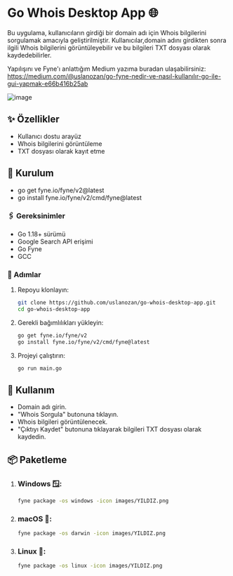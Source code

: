 # **Go Whois Desktop App** 🌐

Bu uygulama, kullanıcıların girdiği bir domain adı için Whois bilgilerini sorgulamak amacıyla geliştirilmiştir.
Kullanıcılar,domain adını girdikten sonra ilgili Whois bilgilerini görüntüleyebilir ve bu bilgileri TXT dosyası olarak kaydedebilirler.

Yapılışını ve Fyne'ı anlattığım Medium yazıma buradan ulaşabilirsiniz: https://medium.com/@uslanozan/go-fyne-nedir-ve-nasıl-kullanılır-go-ile-gui-yapmak-e66b416b25ab

![image](https://github.com/user-attachments/assets/59d68a37-9b45-4e4c-9dc3-b1e6269d1294)


## ✨ Özellikler

- Kullanıcı dostu arayüz
- Whois bilgilerini görüntüleme
- TXT dosyası olarak kayıt etme

## 🔧 Kurulum
- go get fyne.io/fyne/v2@latest
- go install fyne.io/fyne/v2/cmd/fyne@latest

### 🖇️ Gereksinimler

- Go 1.18+ sürümü
- Google Search API erişimi
- Go Fyne
- GCC

### 🎯 Adımlar

1. Repoyu klonlayın:
   ```bash
   git clone https://github.com/uslanozan/go-whois-desktop-app.git
   cd go-whois-desktop-app

2. Gerekli bağımlılıkları yükleyin:
   ```bash
   go get fyne.io/fyne/v2
   go install fyne.io/fyne/v2/cmd/fyne@latest

3. Projeyi çalıştırın:
   ```bash
   go run main.go


## 📖 Kullanım
- Domain adı girin.
- "Whois Sorgula" butonuna tıklayın.
- Whois bilgileri görüntülenecek.
- "Çıktıyı Kaydet" butonuna tıklayarak bilgileri TXT dosyası olarak kaydedin.

## 📦 Paketleme
1.  ### Windows 🪟:
    ```bash
    fyne package -os windows -icon images/YILDIZ.png

2. ### macOS 🍎:
     ```bash
     fyne package -os darwin -icon images/YILDIZ.png

3. ### Linux 🐧:
   ```bash
   fyne package -os linux -icon images/YILDIZ.png
